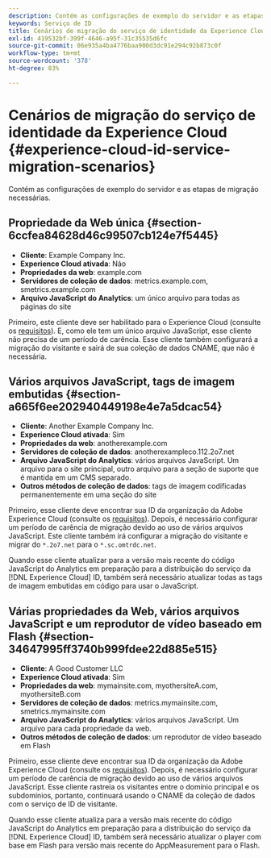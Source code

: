 ```yaml
---
description: Contém as configurações de exemplo do servidor e as etapas de migração necessárias.
keywords: Serviço de ID
title: Cenários de migração do serviço de identidade da Experience Cloud
exl-id: 419532bf-399f-4646-a95f-31c35535d6fc
source-git-commit: 06e935a4ba4776baa900d3dc91e294c92b873c0f
workflow-type: tm+mt
source-wordcount: '378'
ht-degree: 83%

---
```


# Cenários de migração do serviço de identidade da Experience Cloud {#experience-cloud-id-service-migration-scenarios}

Contém as configurações de exemplo do servidor e as etapas de migração necessárias.

## Propriedade da Web única {#section-6ccfea84628d46c99507cb124e7f5445}

* **Cliente**: Example Company Inc.
* **Experience Cloud ativada**: Não
* **Propriedades da web**: example.com
* **Servidores de coleção de dados**: metrics.example.com, smetrics.example.com
* **Arquivo JavaScript do Analytics**: um único arquivo para todas as páginas do site

Primeiro, este cliente deve ser habilitado para o Experience Cloud (consulte os [requisitos](../../reference/requirements.md)). E, como ele tem um único arquivo JavaScript, esse cliente não precisa de um período de carência. Esse cliente também configurará a migração do visitante e sairá de sua coleção de dados CNAME, que não é necessária.

## Vários arquivos JavaScript, tags de imagem embutidas {#section-a665f6ee202940449198e4e7a5dcac54}

* **Cliente**: Another Example Company Inc.
* **Experience Cloud ativada**: Sim
* **Propriedades da web**: anotherexample.com
* **Servidores de coleção de dados**: anotherexampleco.112.2o7.net
* **Arquivo JavaScript do Analytics**: vários arquivos JavaScript. Um arquivo para o site principal, outro arquivo para a seção de suporte que é mantida em um CMS separado.
* **Outros métodos de coleção de dados**: tags de imagem codificadas permanentemente em uma seção do site

Primeiro, esse cliente deve encontrar sua ID da organização da Adobe Experience Cloud (consulte os [requisitos](../../reference/requirements.md)). Depois, é necessário configurar um período de carência de migração devido ao uso de vários arquivos JavaScript. Este cliente também irá configurar a migração do visitante e migrar do `*.2o7.net` para o `*.sc.omtrdc.net`.

Quando esse cliente atualizar para a versão mais recente do código JavaScript do Analytics em preparação para a distribuição do serviço da [!DNL Experience Cloud] ID, também será necessário atualizar todas as tags de imagem embutidas em código para usar o JavaScript.

## Várias propriedades da Web, vários arquivos JavaScript e um reprodutor de vídeo baseado em Flash {#section-34647995ff3740b999fdee22d885e515}

* **Cliente**: A Good Customer LLC
* **Experience Cloud ativada**: Sim
* **Propriedades da web**: mymainsite.com, myothersiteA.com, myothersiteB.com
* **Servidores de coleção de dados**: metrics.mymainsite.com, smetrics.mymainsite.com
* **Arquivo JavaScript do Analytics**: vários arquivos JavaScript. Um arquivo para cada propriedade da web.
* **Outros métodos de coleção de dados**: um reprodutor de vídeo baseado em Flash

Primeiro, esse cliente deve encontrar sua ID da organização da Adobe Experience Cloud (consulte os [requisitos](../../reference/requirements.md)). Depois, é necessário configurar um período de carência de migração devido ao uso de vários arquivos JavaScript. Esse cliente rastreia os visitantes entre o domínio principal e os subdomínios, portanto, continuará usando o CNAME da coleção de dados com o serviço de ID de visitante.

Quando esse cliente atualiza para a versão mais recente do código JavaScript do Analytics em preparação para a distribuição do serviço da [!DNL Experience Cloud] ID, também será necessário atualizar o player com base em Flash para versão mais recente do AppMeasurement para o Flash.
